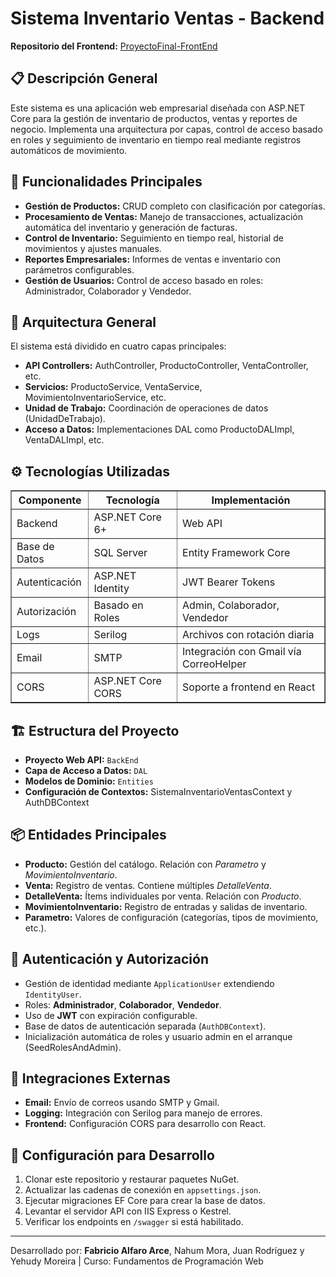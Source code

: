 <!DOCTYPE html>
<html lang="es">
<head>
  <meta charset="UTF-8">
  <title>README - Sistema Inventario Ventas</title>
</head>
<body>

  <h1>Sistema Inventario Ventas - Backend</h1>

  <p><strong>Repositorio del Frontend:</strong> <a href="https://github.com/Fabri0607/ProyectoFinal-FrontEnd">ProyectoFinal-FrontEnd</a></p>

  <h2>📋 Descripción General</h2>
  <p>
    Este sistema es una aplicación web empresarial diseñada con ASP.NET Core para la gestión de inventario de productos,
    ventas y reportes de negocio. Implementa una arquitectura por capas, control de acceso basado en roles
    y seguimiento de inventario en tiempo real mediante registros automáticos de movimiento.
  </p>

  <h2>🎯 Funcionalidades Principales</h2>
  <ul>
    <li><strong>Gestión de Productos:</strong> CRUD completo con clasificación por categorías.</li>
    <li><strong>Procesamiento de Ventas:</strong> Manejo de transacciones, actualización automática del inventario y generación de facturas.</li>
    <li><strong>Control de Inventario:</strong> Seguimiento en tiempo real, historial de movimientos y ajustes manuales.</li>
    <li><strong>Reportes Empresariales:</strong> Informes de ventas e inventario con parámetros configurables.</li>
    <li><strong>Gestión de Usuarios:</strong> Control de acceso basado en roles: Administrador, Colaborador y Vendedor.</li>
  </ul>

  <h2>🧱 Arquitectura General</h2>
  <p>El sistema está dividido en cuatro capas principales:</p>
  <ul>
    <li><strong>API Controllers:</strong> AuthController, ProductoController, VentaController, etc.</li>
    <li><strong>Servicios:</strong> ProductoService, VentaService, MovimientoInventarioService, etc.</li>
    <li><strong>Unidad de Trabajo:</strong> Coordinación de operaciones de datos (UnidadDeTrabajo).</li>
    <li><strong>Acceso a Datos:</strong> Implementaciones DAL como ProductoDALImpl, VentaDALImpl, etc.</li>
  </ul>

  <h2>⚙️ Tecnologías Utilizadas</h2>
  <table border="1" cellpadding="8">
    <thead>
      <tr>
        <th>Componente</th>
        <th>Tecnología</th>
        <th>Implementación</th>
      </tr>
    </thead>
    <tbody>
      <tr><td>Backend</td><td>ASP.NET Core 6+</td><td>Web API</td></tr>
      <tr><td>Base de Datos</td><td>SQL Server</td><td>Entity Framework Core</td></tr>
      <tr><td>Autenticación</td><td>ASP.NET Identity</td><td>JWT Bearer Tokens</td></tr>
      <tr><td>Autorización</td><td>Basado en Roles</td><td>Admin, Colaborador, Vendedor</td></tr>
      <tr><td>Logs</td><td>Serilog</td><td>Archivos con rotación diaria</td></tr>
      <tr><td>Email</td><td>SMTP</td><td>Integración con Gmail vía CorreoHelper</td></tr>
      <tr><td>CORS</td><td>ASP.NET Core CORS</td><td>Soporte a frontend en React</td></tr>
    </tbody>
  </table>

  <h2>🏗️ Estructura del Proyecto</h2>
  <ul>
    <li><strong>Proyecto Web API:</strong> <code>BackEnd</code></li>
    <li><strong>Capa de Acceso a Datos:</strong> <code>DAL</code></li>
    <li><strong>Modelos de Dominio:</strong> <code>Entities</code></li>
    <li><strong>Configuración de Contextos:</strong> SistemaInventarioVentasContext y AuthDBContext</li>
  </ul>

  <h2>📦 Entidades Principales</h2>
  <ul>
    <li><strong>Producto:</strong> Gestión del catálogo. Relación con <em>Parametro</em> y <em>MovimientoInventario</em>.</li>
    <li><strong>Venta:</strong> Registro de ventas. Contiene múltiples <em>DetalleVenta</em>.</li>
    <li><strong>DetalleVenta:</strong> Ítems individuales por venta. Relación con <em>Producto</em>.</li>
    <li><strong>MovimientoInventario:</strong> Registro de entradas y salidas de inventario.</li>
    <li><strong>Parametro:</strong> Valores de configuración (categorías, tipos de movimiento, etc.).</li>
  </ul>

  <h2>🔐 Autenticación y Autorización</h2>
  <ul>
    <li>Gestión de identidad mediante <code>ApplicationUser</code> extendiendo <code>IdentityUser</code>.</li>
    <li>Roles: <strong>Administrador</strong>, <strong>Colaborador</strong>, <strong>Vendedor</strong>.</li>
    <li>Uso de <strong>JWT</strong> con expiración configurable.</li>
    <li>Base de datos de autenticación separada (<code>AuthDBContext</code>).</li>
    <li>Inicialización automática de roles y usuario admin en el arranque (SeedRolesAndAdmin).</li>
  </ul>

  <h2>🔗 Integraciones Externas</h2>
  <ul>
    <li><strong>Email:</strong> Envío de correos usando SMTP y Gmail.</li>
    <li><strong>Logging:</strong> Integración con Serilog para manejo de errores.</li>
    <li><strong>Frontend:</strong> Configuración CORS para desarrollo con React.</li>
  </ul>

  <h2>🚀 Configuración para Desarrollo</h2>
  <ol>
    <li>Clonar este repositorio y restaurar paquetes NuGet.</li>
    <li>Actualizar las cadenas de conexión en <code>appsettings.json</code>.</li>
    <li>Ejecutar migraciones EF Core para crear la base de datos.</li>
    <li>Levantar el servidor API con IIS Express o Kestrel.</li>
    <li>Verificar los endpoints en <code>/swagger</code> si está habilitado.</li>
  </ol>

  <hr>
  <p>Desarrollado por: <strong>Fabricio Alfaro Arce</strong>, Nahum Mora, Juan Rodríguez y Yehudy Moreira | Curso: Fundamentos de Programación Web</p>

</body>
</html>

